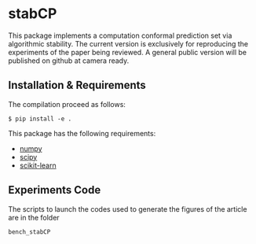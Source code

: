 
# stabCP

This package implements a computation conformal prediction set via algorithmic stability. The current version is exclusively for reproducing the experiments of the paper being reviewed. A general public version will be published on github at camera ready.


## Installation & Requirements

The compilation proceed as follows:

```
$ pip install -e .
```

This package has the following requirements:

- [numpy](http://numpy.org)
- [scipy](http://scipy.org)
- [scikit-learn](http://scikit-learn.org)


## Experiments Code

The scripts to launch the codes used to generate the figures of the article are in the folder 

```
bench_stabCP
```